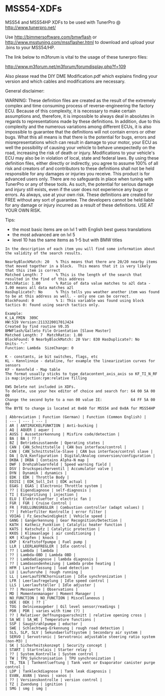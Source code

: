 # MSS54-XDFs
MSS54 and MSS54HP XDFs to be used with TunerPro @ http://www.tunerpro.net/

Use http://bimmersoftware.com/bmwflash or http://www.msstuning.com/mssflasher.html to download and upload your .bins to your MSS54/HP.

The link below to m3forum is vital to the usage of these tunerpro files:

http://www.m3forum.net/m3forum/forumdisplay.php?f=109

Also please read the DIY DME Modification.pdf which explains finding your version and which cables and modifications are necessary.


General disclaimer:

WARNING: These definition files are created as the result of the extremely complex and time consuming process of reverse-engineering the factory ECU. Because of this complexity, it is necessary to make certain assumptions and, therefore, it is impossible to always deal in absolutes in regards to representations made by these definitions. In addition, due to this complexity and the numerous variations among different ECUs, it is also impossible to guarantee that the definitions will not contain errors or other bugs. What this all means is that there is the potential for bugs, errors and misrepresentations which can result in damage to your motor, your ECU as well the possibility of causing your vehicle to behave unexpectedly on the road, increasing the risk of death or injury. Modifications to your vehicle's ECU may also be in violation of local, state and federal laws. By using these definition files, either directly or indirectly, you agree to assume 100% of all risk and creators of and contributors to these definitions shall not be held responsible for any damages or injuries you receive. This product is for advanced users only. There are no safeguards in place when tuning with TunerPro or any of these tools. As such, the potential for serious damage and injury still exists, even if the user does not experience any bugs or errors. As always, use at your own risk.  These definitions are created for FREE without any sort of guarantee. The developers cannot be held liable for any damage or injury incurred as a result of these definitions. USE AT YOUR OWN RISK.

 Tips:

 - the most basic items are on lvl 1 with English best guess translations
 - the most advanced are on lvl 5
 - level 10 has the same items as 1-5 but with BMW titles

```  
In the description of each item you will find some information about the validity of the search results.

NearbyBlockMatch: 20   % This means that there are 20/20 nearby items that moved together in a block.  This means that it is very likely that this item is correct
Matched Length: 7      % This is the length of the search that resulted in the find of this address
MatchRatio: 1.00       % Ratio of data value matches to a2l data - 1.00 means all data matches a2l
HasDuplicate?: No      % This tells you weather another item was found to be at this address as well. - only one can be correct.
BlockFound: 0          % 1: This variable was found using block tactics 0: found using search tactics only.

Example:
K_LA_FMIN  309C
HW:519 Version:211322001701J424
Created by find routine V0.35
BMWFlash/Galleto File Orientation [Slave Master]
Matched Length: 7  MatchRatio: 1.00
BlockFound: 0 NearbyBlockMatch: 20 Var: 830 HasDuplicate?: No
Units- "-"  
Function: Lambda  SizeChange: 0
```

```
K - constants, ie bit switches, flags, etc
KL - Kennlinnie - dataline, for example the linearization curves for sensors
KF - Kennfeld - Map table
The format usually sticks to type_datacontent_axis_axis so KF_TI_N_RF is map:injection:rpm:relative filling
  ```

```
EWS Delete not included in XDFs. 
To delete, use your hex editor of choice and search for: 64 00 5A 00 00
Change the second byte to a non 00 value IE:             64 FF 5A 00 00
The BYTE to change is located at 0x60 for MSS54 and 0x8A for MSS54HP
   ``` 
   
```
| Abbreviation | Function (German) | Function (Common English) |
| --- | --- | --- |
| AR | ANTIRUCKELFUNKTION | Anti-bucking |
| AQ | AQUER | aquer |
| AUSS | Aussetzerkennung | Misfire code/detection |
| BA | BA | ?? |
| BZ | Betriebszustaende | Operating states |
| CAN | CAN_Schnittstelle | CAN bus interface/control |
| CAN | CAN_Schnittstelle-Slave | CAN bus interface/control slave |
| DA | D/A_Konfiguration | Digital/Analog conversion/configuration |
| DKBA | DKBA | Contains Alpha-N map |
| DWF | Drehzahlwarnfeld | Speed warning field |
| DSV | Druckspeicherventil | Accumulator valve |
| DYN | Dynamik | dynamics |
| EDK | EDK | Throttle Body |
| EDISI | EDK_Soll_Ist | EDK actual |
| EGAS | EGAS | Electronic Throttle system |
| ?? | Eigendiagnose | self-diagnosis |
| TI | Einspritzung | injection |
| ELU | Elektroluefter | electric fan |
| FGR | FGR | Cruise Control |
| FR | FUELLUNGSREGLER | Combustion controller (adapt values) |
| ?? | Fehlerfilter Kontrolle | error filter |
| VDIAG | Fz_Geschwindigkeit | Vehicle speed |
| GANG | Gangerkennung | Gear Recognition/Detection |
| KATH | Katheiz_Funktion | Catalytic heater function |
| KATS | Katschutz | Catalytic protection |
| KKOS | Klimaanlage | air conditioning |
| KM | Klopfen | knock |
| EKP | Kraftstoffpumpe | Fuel pump |
| LLR | LEERLAUFREGLER | Idle control |
| ?? | Lambda | lambda |
| ?? | Lambda-OBD | Lambda OBD |
| ?? | Lambdadiagnose | lambda diagnosis |
| ?? | Lamdasondenheizung | Lambda probe heating |
| HFM | Lasterfassung | load detection |
| LU | Laufunruhe | rough running |
| LL | LeerLaufSYNChornisation | Idle synchronization |
| LFR | Leerlaufregelung | Idle speed control |
| LLS | Leerlaufsteller | Idle adjuster |
| ?? | Messwerte | Observations |
| MD | Momentenmanager | Moment Manager |
| NO_FUNCTION | NO_FUNCTION | Miscellaneous |
| OEK | OEK | ?? |
| TOG | Oelniveaugeber | Oil level sensor/readings |
| PDR | PDR | varies with time (?) |
| ?? | Relativer_Oeffnungsquerschnitt | relative opening cross |
| SA_WE | SA_WE | Temperature functions |
| SSP | Saugstrahlpumpe | eductor |
| SWE | Schlechtweg-Erkennung | rough road detection |
| SLS, SLP, SLV | Sekundaerluftsystem | Secondary air system |
| SERVO | Servotronic | Servotronic adjustable steering ratio system (non-M3) |
| SK | Sicherheitskonzept | Security concept |
| START | Startrelais | Starter relay |
| ?? | System_Kontrolle | System control |
| TW | TPU_Synchronisation | TPU synchronization |
| TE, TEA | Tankentlueftung | Tank vent or Evaporator canister purge control |
| LDP | Tankleckdiagnose | Tank leak diagnosis |
| EVAN, AVAN | Vanos | vanos |
| ?? | Versionskontrolle | version control |
| TZ | Zuendung | ignition |
| SMG | smg | smg |
   ``` 
